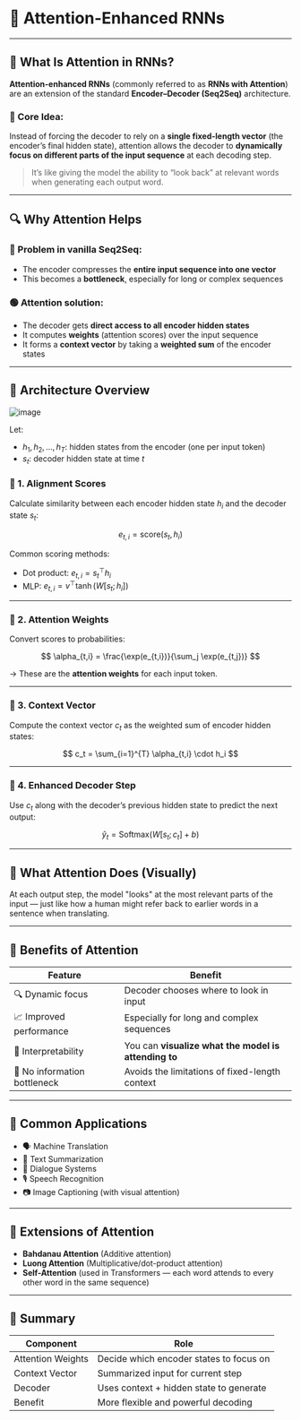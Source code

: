 # 🎯 **Attention-Enhanced RNNs**

---

## 📘 **What Is Attention in RNNs?**

**Attention-enhanced RNNs** (commonly referred to as **RNNs with Attention**) are an extension of the standard **Encoder–Decoder (Seq2Seq)** architecture.

### 🧠 Core Idea:

Instead of forcing the decoder to rely on a **single fixed-length vector** (the encoder’s final hidden state), attention allows the decoder to **dynamically focus on different parts of the input sequence** at each decoding step.

> It’s like giving the model the ability to “look back” at relevant words when generating each output word.

---

## 🔍 **Why Attention Helps**

### 🔴 Problem in vanilla Seq2Seq:

* The encoder compresses the **entire input sequence into one vector**
* This becomes a **bottleneck**, especially for long or complex sequences

### 🟢 Attention solution:

* The decoder gets **direct access to all encoder hidden states**
* It computes **weights** (attention scores) over the input sequence
* It forms a **context vector** by taking a **weighted sum** of the encoder states

---

## 🧱 **Architecture Overview**

![image](https://github.com/user-attachments/assets/087a28e9-bd90-47a0-9d43-8b3b3a00a502)

Let:

* $h_1, h_2, ..., h_T$: hidden states from the encoder (one per input token)
* $s_t$: decoder hidden state at time $t$

### 🔹 1. **Alignment Scores**

Calculate similarity between each encoder hidden state $h_i$ and the decoder state $s_t$:

$$
e_{t,i} = \text{score}(s_t, h_i)
$$

Common scoring methods:

* Dot product: $e_{t,i} = s_t^\top h_i$
* MLP: $e_{t,i} = v^\top \tanh(W[s_t; h_i])$

---

### 🔹 2. **Attention Weights**

Convert scores to probabilities:

$$
\alpha_{t,i} = \frac{\exp(e_{t,i})}{\sum_j \exp(e_{t,j})}
$$

→ These are the **attention weights** for each input token.

---

### 🔹 3. **Context Vector**

Compute the context vector $c_t$ as the weighted sum of encoder hidden states:

$$
c_t = \sum_{i=1}^{T} \alpha_{t,i} \cdot h_i
$$

---

### 🔹 4. **Enhanced Decoder Step**

Use $c_t$ along with the decoder’s previous hidden state to predict the next output:

$$
\hat{y}_t = \text{Softmax}(W[s_t; c_t] + b)
$$

---

## 🎯 **What Attention Does (Visually)**

At each output step, the model "looks" at the most relevant parts of the input — just like how a human might refer back to earlier words in a sentence when translating.

---

## 🧠 **Benefits of Attention**

| Feature                      | Benefit                                              |
| ---------------------------- | ---------------------------------------------------- |
| 🔍 Dynamic focus             | Decoder chooses where to look in input               |
| 📈 Improved performance      | Especially for long and complex sequences            |
| 🧠 Interpretability          | You can **visualize what the model is attending to** |
| 🧾 No information bottleneck | Avoids the limitations of fixed-length context       |

---

## 🧰 **Common Applications**

* 🗣️ Machine Translation
* 📄 Text Summarization
* 🤖 Dialogue Systems
* 🎙️ Speech Recognition
* 📷 Image Captioning (with visual attention)

---

## 🚀 Extensions of Attention

* **Bahdanau Attention** (Additive attention)
* **Luong Attention** (Multiplicative/dot-product attention)
* **Self-Attention** (used in Transformers — each word attends to every other word in the same sequence)

---

## 🧾 Summary

| Component         | Role                                    |
| ----------------- | --------------------------------------- |
| Attention Weights | Decide which encoder states to focus on |
| Context Vector    | Summarized input for current step       |
| Decoder           | Uses context + hidden state to generate |
| Benefit           | More flexible and powerful decoding     |
